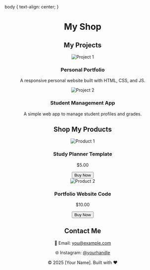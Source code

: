 <!DOCTYPE html>
<html lang="en">
<head>
  <meta charset="UTF-8" />
  <meta name="viewport" content="width=device-width, initial-scale=1.0" />
  <link rel="stylesheet" href="style.css" /
  <style>
    body {
      text-align: center;
    }
  </style>
</head>
<body>
  <!-- Header -->
  <header>
    <h1 class="logo">My Shop</h1

  <!-- About -->
  <section id="about" class="section" 
      I build websites, digital tools, and creative products. 
      This portfolio showcases my work and the items I sell online.
    </p>
  </section>

  <!-- Projects -->
  <section id="projects" class="section">
    <h2>My Projects</h2>
    <div class="grid">
      <div class="card">
        <img src="https://via.placeholder.com/300x200" alt="Project 1">
        <h3>Personal Portfolio</h3>
        <p>A responsive personal website built with HTML, CSS, and JS.</p>
      </div>
      <div class="card">
        <img src="https://via.placeholder.com/300x200" alt="Project 2">
        <h3>Student Management App</h3>
        <p>A simple web app to manage student profiles and grades.</p>
      </div>
    </div>
  </section>

  <!-- Shop Section -->
  <section id="shop" class="section">
    <h2>Shop My Products</h2>
    <div class="grid">
      <div class="product">
        <img src="https://via.placeholder.com/200" alt="Product 1">
        <h3>Study Planner Template</h3>
        <p>$5.00</p>
        <button class="buy-btn">Buy Now</button>
      </div>
      <div class="product">
        <img src="https://via.placeholder.com/200" alt="Product 2">
        <h3>Portfolio Website Code</h3>
        <p>$10.00</p>
        <button class="buy-btn">Buy Now</button>
      </div>
    </div>
  </section>

  <!-- Contact -->
  <section id="contact" class="section">
    <h2>Contact Me</h2>
    <p>📧 Email: <a href="mailto:you@example.com">you@example.com</a></p>
    <p>🌐 Instagram: <a href="#">@yourhandle</a></p>
  </section>

  <!-- Footer -->
  <footer>
    <p>© 2025 [Your Name]. Built with ❤️</p>
  </footer>

  <script src="script.js"></script>
</body>
</html>
